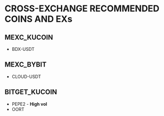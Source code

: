 # CROSS-EXCHANGE RECOMMENDED COINS AND EXs

## MEXC_KUCOIN
- BDX-USDT

## MEXC_BYBIT
- CLOUD-USDT

## BITGET_KUCOIN
- PEPE2 - **High vol**
- OORT